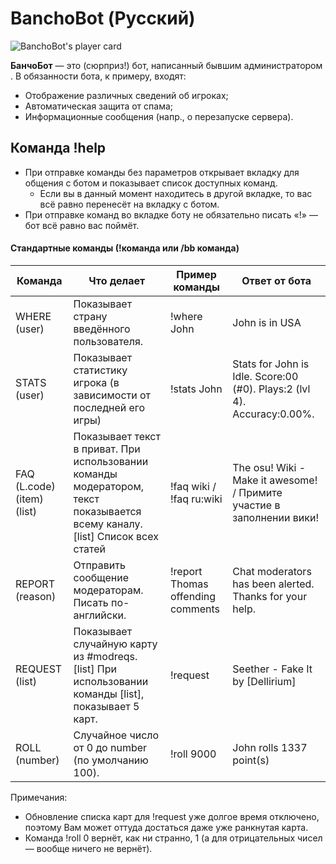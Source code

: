 # BanchoBot (Русский)

![BanchoBot's player card](BanchoBot.jpg "BanchoBot's player card")

**БанчоБот** — это (сюрприз!) бот, написанный бывшим администратором . В обязанности бота, к примеру, входят:

-   Отображение различных сведений об игроках;
-   Автоматическая защита от спама;
-   Информационные сообщения (напр., о перезапуске сервера).

Команда !help
-------------

-   При отправке команды без параметров открывает вкладку для общения с ботом и показывает список доступных команд.
    -   Если вы в данный момент находитесь в другой вкладке, то вас всё равно перенесёт на вкладку с ботом.
-   При отправке команд во вкладке боту не обязательно писать «!» — бот всё равно вас поймёт.

#### Стандартные команды (!команда или /bb команда)

| Команда | Что делает | Пример команды | Ответ от бота |
| ------- | ---------- | -------------- | ------------- |
| WHERE (user) | Показывает страну введённого пользователя. | !where John | John is in USA |
| STATS (user) | Показывает статистику игрока (в зависимости от последней его игры) | !stats John | Stats for John is Idle. Score:00 (#0). Plays:2 (lvl 4). Accuracy:0.00%. |
| FAQ (L.code)(item) (list) | Показывает текст в приват. При использовании команды модератором, текст показывается всему каналу. [list] Список всех статей | !faq wiki / !faq ru:wiki | The osu! Wiki - Make it awesome! / Примите участие в заполнении вики! |
| REPORT (reason) | Отправить сообщение модераторам. Писать по-английски. | !report Thomas offending comments | Chat moderators has been alerted. Thanks for your help. |
| REQUEST (list) | Показывает случайную карту из #modreqs. [list] При использовании команды [list], показывает 5 карт. | !request | Seether - Fake It by [Dellirium] |
| ROLL (number) | Случайное число от 0 до number (по умолчанию 100). | !roll 9000 | John rolls 1337 point(s) |

Примечания:

-   Обновление списка карт для !request уже долгое время отключено, поэтому Вам может оттуда достаться даже уже ранкнутая карта.
-   Команда !roll 0 вернёт, как ни странно, 1 (а для отрицательных чисел — вообще ничего не вернёт).
